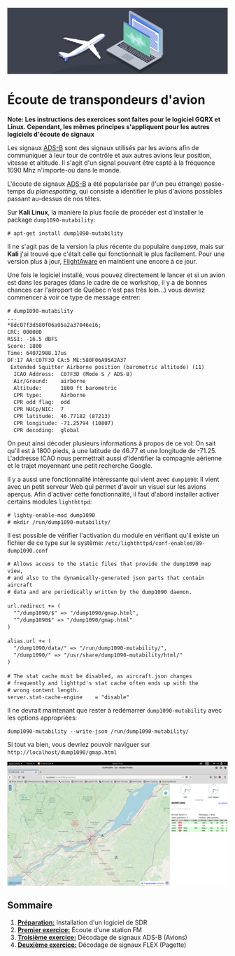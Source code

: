 ![SDR](../img/img6.png)
# Écoute de transpondeurs d'avion
**Note: Les instructions des exercices sont faites pour le logiciel GQRX et Linux. Cependant, les mêmes principes s'appliquent pour les autres logiciels d'écoute de signaux**

Les signaux [ADS-B](https://en.wikipedia.org/wiki/Automatic_dependent_surveillance_%E2%80%93_broadcast) sont des signaux utilisés par les avions afin de communiquer à leur tour de contrôle et aux autres avions leur position, vitesse et altitude. Il s'agit d'un signal pouvant être capté à la fréquence 1090 Mhz n'importe-où dans le monde.

L'écoute de signaux [ADS-B](https://en.wikipedia.org/wiki/Automatic_dependent_surveillance_%E2%80%93_broadcast) a été popularisée par (l'un peu étrange) passe-temps du _planespotting_, qui consiste à identifier le plus d'avions possibles passant au-dessus de nos têtes.

Sur **Kali Linux**, la manière la plus facile de procéder est d'installer le package `dump1090-mutability`:

```
# apt-get install dump1090-mutability
```

Il ne s'agit pas de la version la plus récente du populaire `dump1090`, mais sur **Kali** j'ai trouvé que c'était celle qui fonctionnait le plus facilement. Pour une version plus à jour, [FlightAware](https://github.com/flightaware/dump1090) en maintient une encore à ce jour.

Une fois le logiciel installé, vous pouvez directement le lancer et si un avion est dans les parages (dans le cadre de ce workshop, il y a de bonnes chances car l'aéroport de Québec n'est pas très loin...) vous devriez commencer à voir ce type de message entrer:

```
# dump1090-mutability
...
*8dc07f3d580f06a95a2a37046e16;
CRC: 000000
RSSI: -16.5 dBFS
Score: 1800
Time: 64072988.17us
DF:17 AA:C07F3D CA:5 ME:580F06A95A2A37
 Extended Squitter Airborne position (barometric altitude) (11)
  ICAO Address:  C07F3D (Mode S / ADS-B)
  Air/Ground:    airborne
  Altitude:      1800 ft barometric
  CPR type:      Airborne
  CPR odd flag:  odd
  CPR NUCp/NIC:  7
  CPR latitude:  46.77182 (87213)
  CPR longitude: -71.25794 (10807)
  CPR decoding:  global
```
On peut ainsi décoder plusieurs informations à propos de ce vol: On sait qu'il est à 1800 pieds, à une latitude de 46.77 et une longitude de -71.25. L'addresse ICAO nous permettrait aussi d'identifier la compagnie aérienne et le trajet moyennant une petit recherche Google.

Il y a aussi une fonctionnalité intéressante qui vient avec `dump1090`: Il vient avec un petit serveur Web qui permet d'avoir un visuel sur les avions aperçus. Afin d'activer cette fonctionnalité, il faut d'abord installer activer certains modules `lighthttpd`:

```
# lighty-enable-mod dump1090
# mkdir /run/dump1090-mutability/
```

Il est possible de vérifier l'activation du module en vérifiant qu'il existe un fichier de ce type sur le système: `/etc/lighthttpd/conf-enabled/89-dump1090.conf`

```
# Allows access to the static files that provide the dump1090 map view,
# and also to the dynamically-generated json parts that contain aircraft
# data and are periodically written by the dump1090 daemon.

url.redirect += (
  "^/dump1090/$" => "/dump1090/gmap.html",
  "^/dump1090$" => "/dump1090/gmap.html"
)

alias.url += (
  "/dump1090/data/" => "/run/dump1090-mutability/",
  "/dump1090/" => "/usr/share/dump1090-mutability/html/"
)

# The stat cache must be disabled, as aircraft.json changes
# frequently and lighttpd's stat cache often ends up with the
# wrong content length.
server.stat-cache-engine    = "disable"
```

Il ne devrait maintenant que rester à redémarrer `dump1090-mutability` avec les options appropriées:

```
dump1090-mutability --write-json /run/dump1090-mutability/
```

Si tout va bien, vous devriez pouvoir naviguer sur `http://localhost/dump1090/gmap.html`

![SDR](../img/img7.png)

## Sommaire
1. [**Préparation:**](exercices/installation.md) Installation d'un logiciel de SDR
2. [**Premier exercice:**](exercices/FM.md) Écoute d'une station FM
3. [**Troisième exercice:**](exercices/ADS-B.md) Décodage de signaux ADS-B (Avions)
4. [**Deuxième exercice:**](exercices/POCSAG.md) Décodage de signaux FLEX (Pagette)